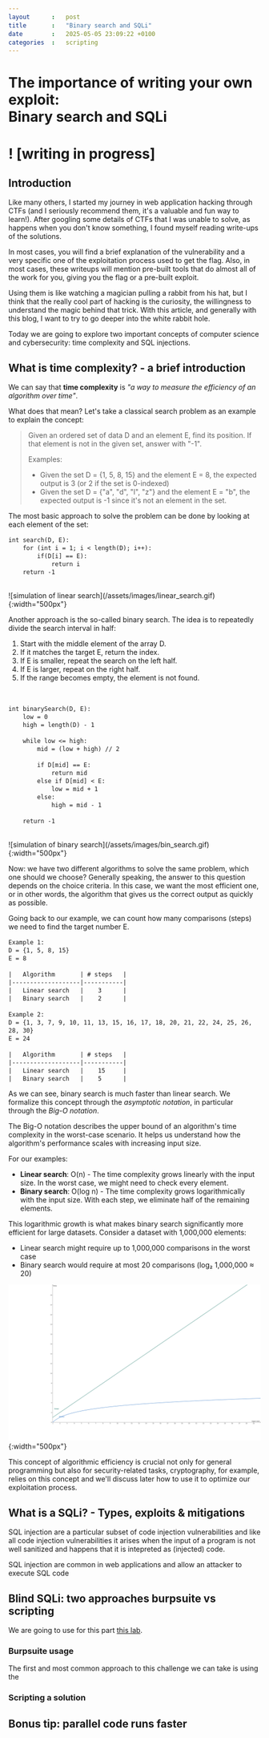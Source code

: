 ```yaml
---
layout      :   post
title       :   "Binary search and SQLi"
date        :   2025-05-05 23:09:22 +0100
categories  :   scripting
---
```


# The importance of writing your own exploit: <br />Binary search and SQLi

# ! [writing in progress]

## Introduction

Like many others, I started my journey in web application hacking through CTFs (and I seriously recommend them, it's a valuable and fun way to learn!). After googling some details of CTFs that I was unable to solve, as happens when you don't know something, I found myself reading write-ups of the solutions.

In most cases, you will find a brief explanation of the vulnerability and a very specific one of the exploitation process used to get the flag. Also, in most cases, these writeups will mention pre-built tools that do almost all of the work for you, giving you the flag or a pre-built exploit.

Using them is like watching a magician pulling a rabbit from his hat, but I think that the really cool part of hacking is the curiosity, the willingness to understand the magic behind that trick. With this article, and generally with this blog, I want to try to go deeper into the white rabbit hole.

Today we are going to explore two important concepts of computer science and cybersecurity: time complexity and SQL injections.

## What is time complexity? - a brief introduction

We can say that **time complexity** is *"a way to measure the efficiency of an algorithm over time"*.

What does that mean? Let's take a classical search problem as an example to explain the concept:
> Given an ordered set of data D and an element E, find its position. If that element is not in the given set, answer with "-1".
>
> Examples:
>
> - Given the set D = {1, 5, 8, 15} and the element E = 8, the expected output is 3 (or 2 if the set is 0-indexed)
> - Given the set D = {"a", "d", "l", "z"} and the element E = "b", the expected output is -1 since it's not an element in the set.

The most basic approach to solve the problem can be done by looking at each element of the set:

```text
int search(D, E):
    for (int i = 1; i < length(D); i++):
        if(D[i] == E):
            return i
    return -1
```

<br/>
![simulation of linear search](/assets/images/linear_search.gif){:width="500px"}
<br/>

Another approach is the so-called binary search.
The idea is to repeatedly divide the search interval in half:

1. Start with the middle element of the array D.
2. If it matches the target E, return the index.
3. If E is smaller, repeat the search on the left half.
4. If E is larger, repeat on the right half.
5. If the range becomes empty, the element is not found.

<br/>

```text
int binarySearch(D, E):
    low = 0
    high = length(D) - 1

    while low <= high:
        mid = (low + high) // 2

        if D[mid] == E:
            return mid
        else if D[mid] < E:
            low = mid + 1
        else:
            high = mid - 1

    return -1
```

<br/>
![simulation of binary search](/assets/images/bin_search.gif){:width="500px"}
<br/>

Now: we have two different algorithms to solve the same problem, which one should we choose?
Generally speaking, the answer to this question depends on the choice criteria. In this case, we want the most efficient one, or in other words, the algorithm that gives us the correct output as quickly as possible.

Going back to our example, we can count how many comparisons (steps) we need to find the target number E.

```text
Example 1:
D = {1, 5, 8, 15}
E = 8

|   Algorithm       | # steps   |
|-------------------|-----------|
|   Linear search   |    3      |
|   Binary search   |    2      |

Example 2:
D = {1, 3, 7, 9, 10, 11, 13, 15, 16, 17, 18, 20, 21, 22, 24, 25, 26, 28, 30}
E = 24

|   Algorithm       | # steps   |
|-------------------|-----------|
|   Linear search   |    15     |
|   Binary search   |    5      |

```

As we can see, binary search is much faster than linear search.
We formalize this concept through the *asymptotic notation*, in particular through the *Big-O notation*.

The Big-O notation describes the upper bound of an algorithm's time complexity in the worst-case scenario. It helps us understand how the algorithm's performance scales with increasing input size.

For our examples:

- **Linear search**: O(n) - The time complexity grows linearly with the input size. In the worst case, we might need to check every element.
- **Binary search**: O(log n) - The time complexity grows logarithmically with the input size. With each step, we eliminate half of the remaining elements.

This logarithmic growth is what makes binary search significantly more efficient for large datasets. Consider a dataset with 1,000,000 elements:

- Linear search might require up to 1,000,000 comparisons in the worst case
- Binary search would require at most 20 comparisons (log₂ 1,000,000 ≈ 20)

![Alt: a graph comparing the growth of linear vs logarithmic](/assets/images/bin_lin_graph.png){:width="500px"}

This concept of algorithmic efficiency is crucial not only for general programming but also for security-related tasks, cryptography, for example, relies on this concept and we'll discuss later how to use it to optimize our exploitation process.

## What is a SQLi? - Types, exploits & mitigations

SQL injection are a particular subset of code injection vulnerabilities and like all code injection vulnerabilities it arises when the input of a program is not well sanitized and happens that it is intepreted as (injected) code.

SQL injection are common in web applications and allow an attacker to execute SQL code 

## Blind SQLi: two approaches burpsuite vs scripting

We are going to use for this part [this lab](https://portswigger.net/web-security/sql-injection/blind/lab-conditional-responses).

### Burpsuite usage

The first and most common approach to this challenge we can take is using the

### Scripting a solution

## Bonus tip: parallel code runs faster
